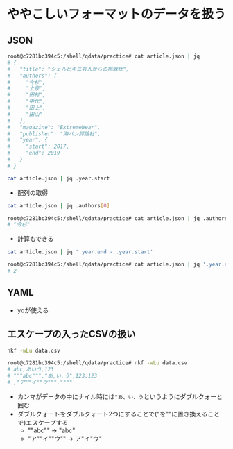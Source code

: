 # ややこしいフォーマットのデータを扱う

## JSON

```bash
root@c7281bc394c5:/shell/qdata/practice# cat article.json | jq
# {
#   "title": "シェルビキニ芸人からの挑戦状",
#   "authors": [
#     "今杉",
#     "上泉",
#     "田村",
#     "中代",
#     "田上",
#     "田山"
#   ],
#   "magazine": "ExtremeWear",
#   "publisher": "海パン評論社",
#   "year": {
#     "start": 2017,
#     "end": 2019
#   }
# }
```

```bash
cat article.json | jq .year.start
```

- 配列の取得
```bash
cat article.json | jq .authors[0]
```
```bash
root@c7281bc394c5:/shell/qdata/practice# cat article.json | jq .authors[0]
# "今杉"
```
- 計算もできる
```bash
cat article.json | jq '.year.end - .year.start'
```
```bash
root@c7281bc394c5:/shell/qdata/practice# cat article.json | jq '.year.end - .year.start'
# 2
```

## YAML
- yqが使える

## エスケープの入ったCSVの扱い
```bash
nkf -wLu data.csv
```
```bash
root@c7281bc394c5:/shell/qdata/practice# nkf -wLu data.csv
# abc,あいう,123
# """abc""","あ,い,う",123.123
# ,"ア""イ""ウ""",""""
```
- カンマがデータの中にナイル時には`"あ、い、う`というようにダブルクォーと囲む
- ダブルクォートをダブルクォート2つにすることで("を""に置き換えることで)エスケープする
    - ""abc"" -> "abc"
    - "ア""イ""ウ"" -> ア"イ"ウ"
